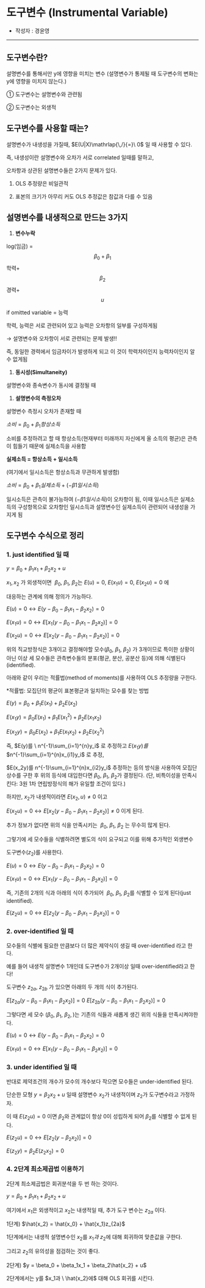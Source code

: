 # 도구변수 (Instrumental Variable)

- 작성자 : 경윤영
---

## 도구변수란?

설명변수를 통해서만 y에 영향을 미치는 변수 
(설명변수가 통제될 때 도구변수의 변화는 y에 영향을 미치지 않는다.) 

① 도구변수는 설명변수와 관련됨 

② 도구변수는 외생적 

## 도구변수를 사용할 때는?

설명변수가 내생성을 가질때, $E(U|X)\mathrlap{\,/}{=}\ 0$ 일 때 사용할 수 있다. 

즉, 내생성이란 설명변수와 오차가 서로 correlated 일때를 말하고, 

오차항과 상관된 설명변수들은 2가지 문제가 있다. 

1) OLS 추정량은 비일관적 

2) 표본의 크기가 아무리 커도 OLS 추정값은 참값과 다를 수 있음 

## 설명변수를 내생적으로 만드는 3가지

 

1. **변수누락** 

log(임금) = $$\beta_0+\beta_1$$학력+$$\beta_2$$경력+$$u$$

if omitted variable = 능력

학력, 능력은 서로 관련되어 있고 능력은 오차항의 일부를 구성하게됨 

→ 설명변수와 오차항이 서로 관련되는 문제 발생!!   

즉, 동일한 경력에서 임금차이가 발생하게 되고 이 것이 학력차이인지 능력차이인지 알 수 없게됨 

1. **동시성(Simultaneity)**

 설명변수와 종속변수가 동시에 결정될 때 

1. **설명변수의 측정오차** 

설명변수 측정시 오차가 존재할 때 

$소비=\beta_0+\beta_1항상소득$  

소비를 추정하려고 할 때 항상소득(현재부터 미래까지 자신에게 올 소득의 평균)은 관측이 힘들기 때문에 실제소득을 사용함  

**실제소득 = 항상소득 + 일시소득** 

(여기에서 일시소득은 항상소득과 무관하게 발생함)

$소비=\beta_0+\beta_1실제소득 + (-\beta1일시소득)$ 

일시소득은 관측이 불가능하여 $(-\beta1일시소득)$이 오차항이 됨, 이때 일시소득은 실제소득의 구성항목으로 오차항인 일시소득과 설명변수인 실제소득이 관련되어 내생성을 가지게 됨 

## 도구변수 수식으로 정리

### 1. just identified 일 때

$y = \beta_0+\beta_1x_1+\beta_2x_2 +u$

$x_1, x_2$ 가  외생적이면 $\ \beta_0,\ \beta_1,\ \beta_2$는  $E(u)=0, \ E(x_1u)=0, \ E(x_2u) =0$ 에  

대응하는  관계에  의해  정의가 가능하다. 

$E(u)=0\leftrightarrow E(y-\beta_0 -\beta_1x_1 - \beta_2x_2 ) = 0$

$E(x_1u)=0\leftrightarrow E[x_1(y-\beta_0 -\beta_1x_1 - \beta_2x_2 )] = 0$

$E(x_2u)=0\leftrightarrow E[x_2(y-\beta_0 -\beta_1x_1 - \beta_2x_2 )] = 0$

위의 직교방정식은 3개이고 결정해야할 모수($\beta_0, \ \beta_1, \ \beta_2)$ 가 3개이므로  특이한 상황이 아닌 이상 세 모수들은 관측변수들의 분포(평균, 분산, 공분산 등)에 의해 식별된다(identified). 

아래와 같이 우리는 적률법(method of moments)를 사용하여 OLS 추정량을 구한다. 

*적률법: 모집단의 평균이 표본평균과 일치하는 모수를 찾는 방법  

$E(y)=\beta_0+\beta_1E(x_1)+\beta_2E(x_2)$

$E(x_1y)=\beta_0E(x_1)+\beta_1E(x_1^2)+\beta_2E(x_1x_2)$

$E(x_2y)=\beta_0E(x_2)+\beta_1E(x_1x_2)+\beta_2E(x_2^2)$

즉, $E(y)를 \ n^{-1}\sum_{i=1}^{n}y_i$ 로 추정하고 $E(x_1y)를$  $n^{-1}\sum_{i=1}^{n}x_{i1}y_i$ 로 추정,

$E(x_2y)를 n^{-1}\sum_{i=1}^{n}x_{i2}y_i$ 추정하는 등의 방식을 사용하여 모집단 상수를 구한 후 위의 등식에 대입한다면 $\beta_0, \ \beta_1, \ \beta_2$가 결정된다. (단, 비특이성을 만족시킨다: 3원 1차 연립방정식의 해가 유일할 조건이 있다.)

하지만,  $x_2$가 내생적이라면 $E(x_2, u) \neq 0$  이고

$E(x_2u)=0\leftrightarrow E[x_2(y-\beta_0 -\beta_1x_1 - \beta_2x_2 )] \neq 0$ 이게 된다. 

추가 정보가 없다면 위의 식을 만족시키는  $\ \beta_0,\ \beta_1,\ \beta_2$ 는 무수히 많게 된다. 

그렇기에 세 모수들을 식별하려면 별도의 식이 요구되고 이를 위해 추가적인 외생변수 

도구변수$(z_2)$를 사용한다. 

$E(u)=0\leftrightarrow E(y-\beta_0 -\beta_1x_1 - \beta_2x_2 ) = 0$

$E(x_1u)=0\leftrightarrow E[x_1(y-\beta_0 -\beta_1x_1 - \beta_2x_2 )] = 0$

즉, 기존의 2개의 식과 아래의 식이 추가되어  $\ \beta_0,\ \beta_1,\ \beta_2$를 식별할 수 있게 된다(just identified). 

$E(z_2u)=0\leftrightarrow E[z_2(y-\beta_0 -\beta_1x_1 - \beta_2x_2 )] = 0$

### 2. over-identified 일 때

모수들의 식별에 필요한 만큼보다 더 많은 제약식이 생길 때 over-identified 라고 한다. 

예를 들어 내생적 설명변수 1개인데 도구변수가 2개이상 일때 over-identified라고 한다!

도구변수 $z_{2a}, \ z_{2b}$ 가 있으면 아래의 두 개의 식이 추가된다. 

$E[z_{2a}(y-\beta_0 -\beta_1x_1 - \beta_2x_2 )] = 0$
$E[z_{2b}(y-\beta_0 -\beta_1x_1 - \beta_2x_2 )] = 0$

그렇다면 세 모수 ($\beta_0, \ \beta_1, \ \beta_2,)$는 기존의 식들과 새롭게 생긴 위의 식들을 만족시켜야한다. 

$E(u)=0\leftrightarrow E(y-\beta_0 -\beta_1x_1 - \beta_2x_2 ) = 0$

$E(x_1u)=0\leftrightarrow E[x_1(y-\beta_0 -\beta_1x_1 - \beta_2x_2 )] = 0$

### 3. under identified 일 때

반대로 제약조건의 개수가 모수의 개수보다 작으면 모수들은 under-identified 된다. 

단순한 모형 $y=\beta_2x_2+u$ 일때 설명변수 $x_2$가 내생적이며 $z_2$가 도구변수라고 가정하자. 

이 때 $E(z_2u)=0$ 이면 $\beta_2$와 관계없이 항상 0이 성립하게 되어 $\beta_2$를 식별할 수 없게 된다. 

$E(z_2u)=0\leftrightarrow E[z_{2}(y- \beta_2x_2 )] = 0$

$E(z_2y) = \beta_2E(z_2x_2) = 0$

### 4. 2단계 최소제곱법 이용하기

2단계 최소제곱법은 회귀분석을 두 번 하는 것이다. 

$y = \beta_0 + \beta_1x_1+\beta_2x_2 +u$  

여기에서 $x_1$은 외생적이고 $x_2$는 내생적일 때, 추가 도구 변수는 $z_{2a}$ 이다. 

1단계)   $\hat{x_2} = \hat{x_0} + \hat{x_1}z_{2a}$ 

1단계에서는 내생적 설명변수인 $x_2$를 $x_1과 \ z_2$에 대해 회귀하여 맞춘값을 구한다. 

그리고 $z_2$의 유의성을 점검하는 것이 좋다. 

2단계)  $y = \beta_0 + \beta_1x_1 + \beta_2\hat{x_2} + u$

2단계에서는 y를 $x_1과 \ \hat{x_2}에$ 대해 OLS 회귀를 시킨다.
